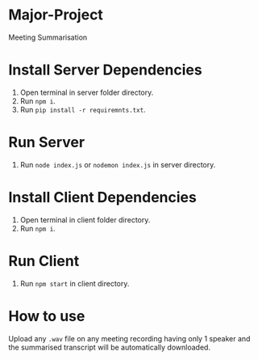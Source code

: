 # Major-Project
Meeting Summarisation

# Install Server Dependencies
1. Open terminal in server folder directory.
2. Run `npm i`.
3. Run `pip install -r requiremnts.txt`.

# Run Server
1. Run `node index.js` or `nodemon index.js` in server directory.

# Install Client Dependencies
1. Open terminal in client folder directory.
2. Run `npm i`.

# Run Client
1. Run `npm start` in client directory.

# How to use
Upload any `.wav` file on any meeting recording having only 1 speaker and the summarised transcript will be automatically downloaded.
